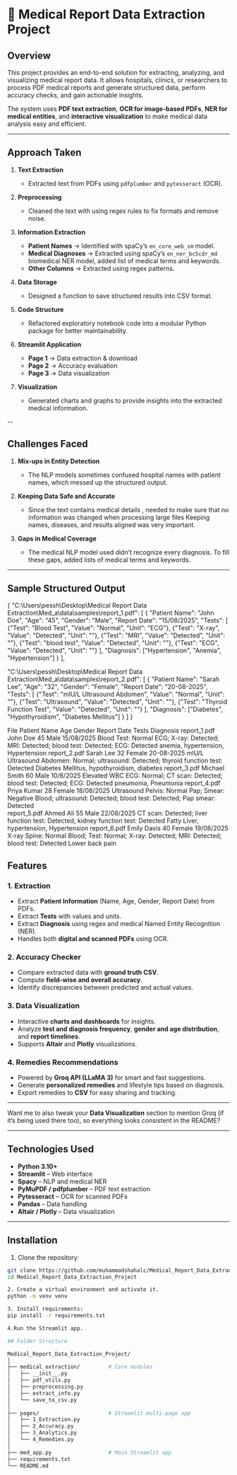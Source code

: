 # 🏥 Medical Report Data Extraction Project

## Overview
This project provides an end-to-end solution for extracting, analyzing, and visualizing medical report data. It allows hospitals, clinics, or researchers to process PDF medical reports and generate structured data, perform accuracy checks, and gain actionable insights.

The system uses **PDF text extraction**, **OCR for image-based PDFs**, **NER for medical entities**, and **interactive visualization** to make medical data analysis easy and efficient.

---
## Approach Taken

1. **Text Extraction**

   * Extracted text from PDFs using `pdfplumber` and `pytesseract` (OCR).

2. **Preprocessing**

   * Cleaned the text with using regex rules to fix formats and remove noise.

3. **Information Extraction**

   * **Patient Names** → Identified with spaCy’s `en_core_web_sm` model.
   * **Medical Diagnoses** → Extracted using spaCy’s `en_ner_bc5cdr_md` biomedical NER model, added list of medical terms and keywords.
   * **Other Columns** → Extracted using regex patterns.

4. **Data Storage**

   * Designed a function to save structured results into CSV format.

5. **Code Structure**

   * Refactored exploratory notebook code into a modular Python package for better maintainability.

6. **Streamlit Application**

   * **Page 1** → Data extraction & download
   * **Page 2** → Accuracy evaluation
   * **Page 3** → Data visualization

7. **Visualization**

   * Generated charts and graphs to provide insights into the extracted medical information.

--

## Challenges Faced

1.	**Mix-ups in Entity Detection**

    * The NLP models sometimes confused hospital names with patient names, which messed up the structured output.

2.	**Keeping Data Safe and Accurate**

    * Since the text contains medical details , needed to make sure that no information was changed when processing large files Keeping names, diseases, and results aligned was very important.

3.	**Gaps in Medical Coverage**

    * The medical NLP model used didn’t recognize every diagnosis. To fill these gaps, added lists of medical terms and keywords.

---
## Sample Structured Output

{
  "C:\\Users\\pessh\\Desktop\\Medical Report Data Extraction\\Med_a\\data\\samples\\report_1.pdf": [
    {
      "Patient Name": "John Doe",
      "Age": "45",
      "Gender": "Male",
      "Report Date": "15/08/2025",
      "Tests": [
        {"Test": "Blood Test", "Value": "Normal", "Unit": "ECG"},
        {"Test": "X-ray", "Value": "Detected", "Unit": ""},
        {"Test": "MRI", "Value": "Detected", "Unit": ""},
        {"Test": "blood test", "Value": "Detected", "Unit": ""},
        {"Test": "ECG", "Value": "Detected", "Unit": ""}
      ],
      "Diagnosis": ["Hypertension", "Anemia", "Hypertension"]
    }
  ],

  "C:\\Users\\pessh\\Desktop\\Medical Report Data Extraction\\Med_a\\data\\samples\\report_2.pdf": [
    {
      "Patient Name": "Sarah Lee",
      "Age": "32",
      "Gender": "Female",
      "Report Date": "20-08-2025",
      "Tests": [
        {"Test": "mIU/L Ultrasound Abdomen", "Value": "Normal", "Unit": ""},
        {"Test": "Ultrasound", "Value": "Detected", "Unit": ""},
        {"Test": "Thyroid Function Test", "Value": "Detected", "Unit": ""}
      ],
      "Diagnosis": ["Diabetes", "Hypothyroidism", "Diabetes Mellitus"]
    }
  ]
}


File	Patient Name	Age	Gender	Report Date	Tests	Diagnosis
report_1.pdf	John Doe	45	Male	15/08/2025	Blood Test: Normal ECG; X-ray: Detected; MRI: Detected; blood test: Detected; ECG: Detected	anemia, hypertension, Hypertension
report_2.pdf	Sarah Lee	32	Female	20-08-2025	mIU/L Ultrasound Abdomen: Normal; ultrasound: Detected; thyroid function test: Detected	Diabetes Mellitus, hypothyroidism, diabetes
report_3.pdf	Michael Smith	60	Male	10/8/2025	Elevated WBC ECG: Normal; CT scan: Detected; blood test: Detected; ECG: Detected	pneumonia, Pneumonia
report_4.pdf	Priya Kumar	28	Female	18/08/2025	Ultrasound Pelvis: Normal Pap; Smear: Negative Blood; ultrasound: Detected; blood test: Detected; Pap smear: Detected	
report_5.pdf	Ahmed Ali	55	Male	22/08/2025	CT scan: Detected; liver function test: Detected; kidney function test: Detected	Fatty Liver, hypertension, Hypertension
report_6.pdf	Emily Davis	40	Female	19/08/2025	X-ray Spine: Normal Blood; Test: Normal; X-ray: Detected; MRI: Detected; blood test: Detected	Lower back pain





## Features

### 1. Extraction
- Extract **Patient Information** (Name, Age, Gender, Report Date) from PDFs.
- Extract **Tests** with values and units.
- Extract **Diagnosis** using regex and medical Named Entity Recognition (NER).
- Handles both **digital and scanned PDFs** using OCR.

### 2. Accuracy Checker
- Compare extracted data with **ground truth CSV**.
- Compute **field-wise and overall accuracy**.
- Identify discrepancies between predicted and actual values.

### 3. Data Visualization
- Interactive **charts and dashboards** for insights.
- Analyze **test and diagnosis frequency**, **gender and age distribution**, and **report timelines**.
- Supports **Altair** and **Plotly** visualizations.


### 4. Remedies Recommendations

* Powered by **Groq API (LLaMA 3)** for smart and fast suggestions.
* Generate **personalized remedies** and lifestyle tips based on diagnosis.
* Export remedies to **CSV** for easy sharing and tracking.

---

Want me to also tweak your **Data Visualization** section to mention Groq (if it’s being used there too), so everything looks consistent in the README?




















---

## Technologies Used
- **Python 3.10+**
- **Streamlit** – Web interface
- **Spacy** – NLP and medical NER
- **PyMuPDF / pdfplumber** – PDF text extraction
- **Pytesseract** – OCR for scanned PDFs
- **Pandas** – Data handling
- **Altair / Plotly** – Data visualization

---

## Installation

1. Clone the repository:
```bash
git clone https://github.com/muhammadshahalc/Medical_Report_Data_Extraction_Project.git
cd Medical_Report_Data_Extraction_Project

2. Create a virtual environment and activate it.
python -m venv venv

3. Install requirements:
pip install -r requirements.txt

4.Run the Streamlit app.

## Folder Structure

Medical_Report_Data_Extraction_Project/
│
├── medical_extraction/         # Core modules
│   ├── __init__.py
│   ├── pdf_utils.py
│   ├── preprocessing.py
│   ├── extract_info.py
│   └── save_to_csv.py
│
├── pages/                      # Streamlit multi-page app
│   ├── 1_Extraction.py
│   ├── 2_Accuracy.py
│   ├── 3_Analytics.py
│   └── 4_Remedies.py
│
├── med_app.py                  # Main Streamlit app
├── requirements.txt
└── README.md


